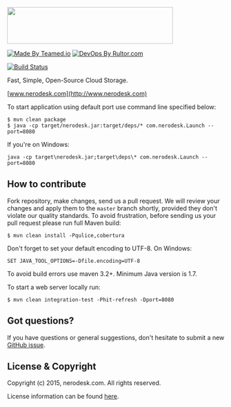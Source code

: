<img src="http://www.nerodesk.com/logo_large.png" width="384px" height="85px"/>

[![Made By Teamed.io](http://img.teamed.io/btn.svg)](http://www.teamed.io)
[![DevOps By Rultor.com](http://www.rultor.com/b/Nerodesk/nerodesk)](http://www.rultor.com/p/Nerodesk/nerodesk)

[![Build Status](https://travis-ci.org/Nerodesk/nerodesk.svg?branch=master)](https://travis-ci.org/Nerodesk/nerodesk)

Fast, Simple, Open-Source Cloud Storage.

[www.nerodesk.com](http://www.nerodesk.com)

To start application using default port use command line specified below:

```
$ mvn clean package
$ java -cp target/nerodesk.jar:target/deps/* com.nerodesk.Launch --port=8080
```
If you're on Windows:

```
java -cp target\nerodesk.jar;target\deps\* com.nerodesk.Launch --port=8080
```

## How to contribute

Fork repository, make changes, send us a pull request. We will review
your changes and apply them to the `master` branch shortly, provided
they don't violate our quality standards. To avoid frustration, before
sending us your pull request please run full Maven build:

```
$ mvn clean install -Pqulice,cobertura
```

Don't forget to set your default encoding to UTF-8. On Windows:

```
SET JAVA_TOOL_OPTIONS=-Dfile.encoding=UTF-8
```

To avoid build errors use maven 3.2+. Minimum Java version is 1.7.

To start a web server locally run:

```
$ mvn clean integration-test -Phit-refresh -Dport=8080
```

## Got questions?

If you have questions or general suggestions, don't hesitate to submit
a new [GitHub issue](https://github.com/nerodesk/nerodesk/issues/new).

## License & Copyright

Copyright (c) 2015, nerodesk.com. All rights reserved.

License information can be found [here](https://github.com/Nerodesk/nerodesk/blob/master/LICENSE.txt).
